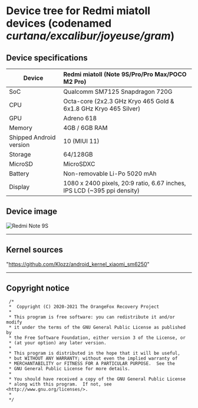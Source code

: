 # Device tree for Redmi miatoll devices (codenamed _curtana/excalibur/joyeuse/gram_)


## Device specifications

| Device                  | Redmi miatoll (Note 9S/Pro/Pro Max/POCO M2 Pro)             |
| ----------------------- | :---------------------------------------------------------- |
| SoC                     | Qualcomm SM7125 Snapdragon 720G                             |
| CPU                     | Octa-core (2x2.3 GHz Kryo 465 Gold & 6x1.8 GHz Kryo 465 Silver) |
| GPU                     | Adreno 618                                                  |
| Memory                  | 4GB / 6GB RAM                                               |
| Shipped Android version | 10 (MIUI 11)                                                |
| Storage                 | 64/128GB                                                    |
| MicroSD                 | MicroSDXC                                                   |
| Battery                 | Non-removable Li-Po 5020 mAh                                |
| Display                 | 1080 x 2400 pixels, 20:9 ratio, 6.67 inches, IPS LCD (~395 ppi density)                              |

## Device image

![Redmi Note 9S](https://camo.githubusercontent.com/ffd6c3fbdcb8e4cc6ed9ad884b32a9d5009d307a8bae29e760019f8457e8fcf5/68747470733a2f2f63646e2d66696c65732e6b696d6f76696c2e636f6d2f64656661756c742f303030342f33362f7468756d625f3333353731385f64656661756c745f6269672e6a706567 "Redmi Note 9S")

---
## Kernel sources
"https://github.com/Klozz/android_kernel_xiaomi_sm6250"

---
## Copyright notice
 ```
  /*
  *  Copyright (C) 2020-2021 The OrangeFox Recovery Project
  *
  * This program is free software: you can redistribute it and/or modify
  * it under the terms of the GNU General Public License as published by
  * the Free Software Foundation, either version 3 of the License, or
  * (at your option) any later version.
  *
  * This program is distributed in the hope that it will be useful,
  * but WITHOUT ANY WARRANTY; without even the implied warranty of
  * MERCHANTABILITY or FITNESS FOR A PARTICULAR PURPOSE.  See the
  * GNU General Public License for more details.
  *
  * You should have received a copy of the GNU General Public License
  * along with this program.  If not, see <http://www.gnu.org/licenses/>.
  *
  */
  ```

